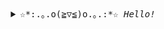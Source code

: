 <div align="center">

<details>
<summary><samp>☆*:.｡.o(≧▽≦)o.｡.:*☆ <i>Hello!</i></samp></summary>

<img width="60%" align="right" src="https://anime-chan.me/uploads/posts/2016-03/1458587999_file.gif" />


#### _languages_

![Python](https://img.shields.io/badge/-Python-4B8BBE?&logo=Python&logoColor=fff)
![C](https://img.shields.io/badge/-C-888?&logo=C&logoColor=fff)

#### _working environment_

![Neovim/Vim](https://img.shields.io/badge/-Neovim-65af5d?&logo=Neovim&logoColor=fff)
![Visual Studio](https://img.shields.io/badge/-Visual_Studio-a377da?&logo=VisualStudio&logoColor=fff)
![Pycharm](https://img.shields.io/badge/-PyCharm-15ceba?&logo=Pycharm&logoColor=fff)
![Manjaro](https://img.shields.io/badge/-Manjaro-35bf5c?&logo=Manjaro&logoColor=fff)

#### contacts

<p>
  <a href="mailto:greasha46@gmail.com">
      <img alt="Gmail" src="https://img.shields.io/badge/Gmail-%23bb001b.svg?&style=for-the-badge&logo=Gmail&logoColor=white"/>
  </a>
  <a href="https://t.me/innerkraiven">
      <img alt="Gmail" src="https://img.shields.io/badge/Telegram-%232ca5e0.svg?&style=for-the-badge&logo=Telegram&logoColor=white"/>
  </a>
  </a>
  <a href="https://vk.com/kingkraiven">
      <img alt="Gmail" src="https://img.shields.io/badge/Vk-%230077ff.svg?&style=for-the-badge&logo=Vk&logoColor=white"/>
  </a>
</p>

</div>
